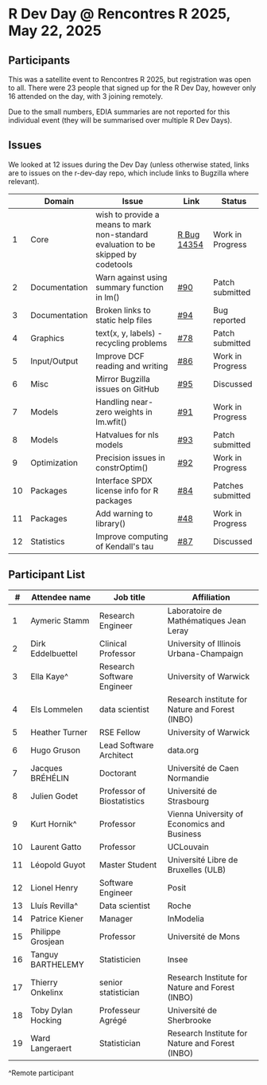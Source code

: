 R Dev Day @ Rencontres R 2025, May 22, 2025
================

## Participants

This was a satellite event to Rencontres R 2025, but registration was open to all.
There were 23 people that signed up for the R Dev Day, however only 16 attended on the day, with 3 joining remotely.

Due to the small numbers, EDIA summaries are not reported for this individual event (they will be summarised over multiple R Dev Days).

## Issues

We looked at 12 issues during the Dev Day (unless otherwise stated, links are to issues on the r-dev-day repo, which include links to Bugzilla where relevant).
 
|    | Domain        | Issue                                                                              | Link                                                              | Status            |
|----|---------------|------------------------------------------------------------------------------------|-------------------------------------------------------------------|-------------------|
| 1  | Core          | wish to provide a means to mark non-standard evaluation to be skipped by codetools | [R Bug 14354](https://bugs.r-project.org/show_bug.cgi?id=14354)   | Work in Progress  |
| 2  | Documentation | Warn against using summary function in lm()                                        | [\#90](https://github.com/r-devel/r-dev-day/issues/90)            | Patch submitted   |
| 3  | Documentation | Broken links to static help files                                                  | [\#94](https://github.com/r-devel/r-dev-day/issues/94)            | Bug reported      |
| 4  | Graphics      | text(x, y, labels) - recycling problems                                            | [\#78](https://github.com/r-devel/r-dev-day/issues/78)            | Patch submitted   |
| 5  | Input/Output  | Improve DCF reading and writing                                                    | [\#86](https://github.com/r-devel/r-dev-day/issues/86)            | Work in Progress  |
| 6  | Misc          | Mirror Bugzilla issues on GitHub                                                   | [\#95](https://github.com/r-devel/r-dev-day/issues/95)            | Discussed         |
| 7  | Models        | Handling near-zero weights in lm.wfit()                                            | [\#91](https://github.com/r-devel/r-dev-day/issues/91)            | Work in Progress  |
| 8  | Models        | Hatvalues for nls models                                                           | [\#93](https://github.com/r-devel/r-dev-day/issues/93)            | Patch submitted   |
| 9  | Optimization  | Precision issues in constrOptim()                                                  | [\#92](https://github.com/r-devel/r-dev-day/issues/92)            | Work in Progress  |
| 10 | Packages      | Interface SPDX license info for R packages                                         | [\#84](https://github.com/r-devel/r-dev-day/issues/84)            | Patches submitted |
| 11 | Packages      | Add warning to library()                                                           | [\#48](https://github.com/r-devel/r-dev-day/issues/48)            | Work in Progress  |
| 12 | Statistics    | Improve computing of Kendall's tau                                                 | [\#87](https://github.com/r-devel/r-dev-day/issues/87)            | Discussed         |
   
## Participant List

| #  | Attendee name      | Job title                  | Affiliation                                     |
|----|--------------------|----------------------------|-------------------------------------------------|
| 1  | Aymeric Stamm      | Research Engineer          | Laboratoire de Mathématiques Jean Leray         |
| 2  | Dirk Eddelbuettel  | Clinical Professor         | University of Illinois Urbana-Champaign         |
| 3  | Ella Kaye^         | Research Software Engineer | University of Warwick                           |
| 4  | Els Lommelen       | data scientist             | Research institute for Nature and Forest (INBO) |
| 5  | Heather Turner     | RSE Fellow                 | University of Warwick                           |
| 6  | Hugo Gruson        | Lead Software Architect    | data.org                                        |
| 7  | Jacques BRÉHÉLIN   | Doctorant                  | Université de Caen Normandie                    |
| 8  | Julien Godet       | Professor of Biostatistics | Université de Strasbourg                        |
| 9  | Kurt Hornik^       | Professor                  | Vienna University of Economics and Business     |
| 10 | Laurent Gatto      | Professor                  | UCLouvain                                       |
| 11 | Léopold Guyot      | Master Student             | Université Libre de Bruxelles (ULB)             |
| 12 | Lionel Henry       | Software Engineer          | Posit                                           |
| 13 | Lluís Revilla^     | Data scientist             | Roche                                           |
| 14 | Patrice Kiener     | Manager                    | InModelia                                       |
| 15 | Philippe Grosjean  | Professor                  | Université de Mons                              |
| 16 | Tanguy BARTHELEMY  | Statisticien               | Insee                                           |
| 17 | Thierry Onkelinx   | senior statistician        | Research Institute for Nature and Forest (INBO) |
| 18 | Toby Dylan Hocking | Professeur Agrégé          | Université de Sherbrooke                        |
| 19 | Ward Langeraert    | Statistician               | Research Institute for Nature and Forest (INBO) |

^Remote participant

